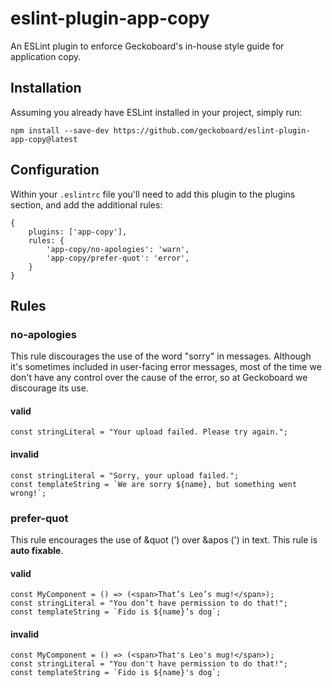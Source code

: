 # eslint-plugin-app-copy

An ESLint plugin to enforce Geckoboard's in-house style guide for application copy.

## Installation

Assuming you already have ESLint installed in your project, simply run:

`npm install --save-dev https://github.com/geckoboard/eslint-plugin-app-copy@latest`

## Configuration

Within your `.eslintrc` file you'll need to add this plugin to the plugins section, and add the additional rules:

```
{
    plugins: ['app-copy'],
    rules: {
        'app-copy/no-apologies': 'warn',
        'app-copy/prefer-quot': 'error',
    }
}
```

## Rules

### no-apologies

This rule discourages the use of the word "sorry" in messages. Although it's sometimes included in user-facing error messages, most of the time we don't have any control over the cause of the error, so at Geckoboard we discourage its use.

#### valid
```
const stringLiteral = "Your upload failed. Please try again.";
```

#### invalid
```
const stringLiteral = "Sorry, your upload failed.";
const templateString = `We are sorry ${name}, but something went wrong!`;
```

### prefer-quot

This rule encourages the use of &quot (’) over &apos (') in text. This rule is **auto fixable**.

#### valid
```
const MyComponent = () => (<span>That’s Leo’s mug!</span>);
const stringLiteral = "You don’t have permission to do that!";
const templateString = `Fido is ${name}’s dog`;
```

#### invalid
```
const MyComponent = () => (<span>That's Leo's mug!</span>);
const stringLiteral = "You don't have permission to do that!";
const templateString = `Fido is ${name}'s dog`;
```
